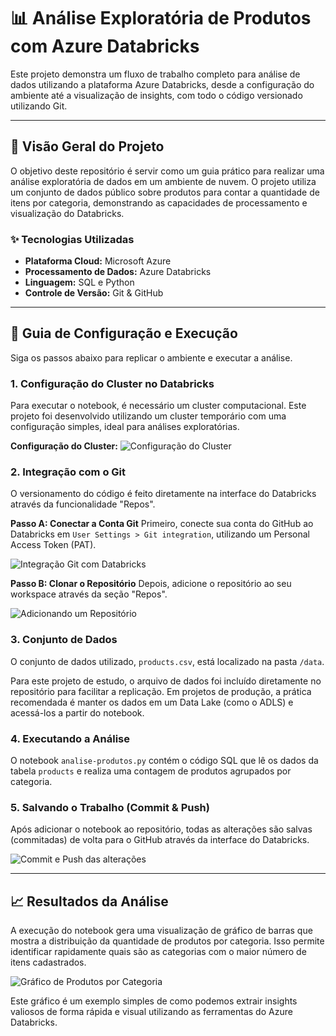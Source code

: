 # 📊 Análise Exploratória de Produtos com Azure Databricks

Este projeto demonstra um fluxo de trabalho completo para análise de dados utilizando a plataforma Azure Databricks, desde a configuração do ambiente até a visualização de insights, com todo o código versionado utilizando Git.

---

## 📜 Visão Geral do Projeto

O objetivo deste repositório é servir como um guia prático para realizar uma análise exploratória de dados em um ambiente de nuvem. O projeto utiliza um conjunto de dados público sobre produtos para contar a quantidade de itens por categoria, demonstrando as capacidades de processamento e visualização do Databricks.

### ✨ Tecnologias Utilizadas
* **Plataforma Cloud:** Microsoft Azure
* **Processamento de Dados:** Azure Databricks
* **Linguagem:** SQL e Python
* **Controle de Versão:** Git & GitHub

---

## 🚀 Guia de Configuração e Execução

Siga os passos abaixo para replicar o ambiente e executar a análise.

### 1. Configuração do Cluster no Databricks

Para executar o notebook, é necessário um cluster computacional. Este projeto foi desenvolvido utilizando um cluster temporário com uma configuração simples, ideal para análises exploratórias.

**Configuração do Cluster:**
![Configuração do Cluster](http://googleusercontent.com/file_content/4)

### 2. Integração com o Git

O versionamento do código é feito diretamente na interface do Databricks através da funcionalidade "Repos".

**Passo A: Conectar a Conta Git**
Primeiro, conecte sua conta do GitHub ao Databricks em `User Settings > Git integration`, utilizando um Personal Access Token (PAT).

![Integração Git com Databricks](http://googleusercontent.com/file_content/1)

**Passo B: Clonar o Repositório**
Depois, adicione o repositório ao seu workspace através da seção "Repos".

![Adicionando um Repositório](http://googleusercontent.com/file_content/3)

### 3. Conjunto de Dados

O conjunto de dados utilizado, `products.csv`, está localizado na pasta `/data`.

Para este projeto de estudo, o arquivo de dados foi incluído diretamente no repositório para facilitar a replicação. Em projetos de produção, a prática recomendada é manter os dados em um Data Lake (como o ADLS) e acessá-los a partir do notebook.

### 4. Executando a Análise

O notebook `analise-produtos.py` contém o código SQL que lê os dados da tabela `products` e realiza uma contagem de produtos agrupados por categoria.

### 5. Salvando o Trabalho (Commit & Push)

Após adicionar o notebook ao repositório, todas as alterações são salvas (commitadas) de volta para o GitHub através da interface do Databricks.

![Commit e Push das alterações](http://googleusercontent.com/file_content/5)

---

## 📈 Resultados da Análise

A execução do notebook gera uma visualização de gráfico de barras que mostra a distribuição da quantidade de produtos por categoria. Isso permite identificar rapidamente quais são as categorias com o maior número de itens cadastrados.

![Gráfico de Produtos por Categoria](http://googleusercontent.com/file_content/0)

Este gráfico é um exemplo simples de como podemos extrair insights valiosos de forma rápida e visual utilizando as ferramentas do Azure Databricks.

